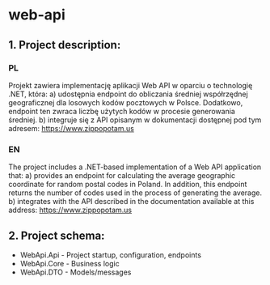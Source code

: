 # web-api

## 1. Project description:

### PL
Projekt zawiera implementację aplikacji Web API w oparciu o technologię .NET, która:
a) udostępnia endpoint do obliczania średniej współrzędnej geograficznej dla losowych kodów pocztowych w Polsce. Dodatkowo, endpoint ten zwraca liczbę użytych kodów w procesie generowania średniej.
b) integruje się z API opisanym w dokumentacji dostępnej pod tym adresem: https://www.zippopotam.us
 
### EN
The project includes a .NET-based implementation of a Web API application that:
a) provides an endpoint for calculating the average geographic coordinate for random postal codes in Poland. In addition, this endpoint returns the number of codes used in the process of generating the average.
b) integrates with the API described in the documentation available at this address: https://www.zippopotam.us

## 2. Project schema:

- WebApi.Api - Project startup, configuration, endpoints
- WebApi.Core - Business logic
- WebApi.DTO - Models/messages
